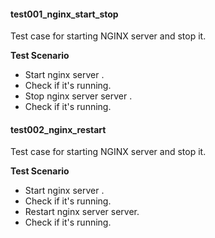#### test001_nginx_start_stop
Test case for starting NGINX server and stop it.

**Test Scenario**
- Start nginx server .
- Check if it's running.
- Stop nginx server server .
- Check if it's running.
#### test002_nginx_restart
Test case for starting NGINX server and stop it.

**Test Scenario**
- Start nginx server .
- Check if it's running.
- Restart nginx server server.
- Check if it's running.
